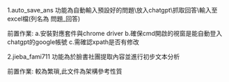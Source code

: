 1.auto_save_ans 功能為自動輸入預設好的問題\放入chatgpt\抓取回答\輸入至excel檔(列名為 問題_回答)

前置作業: a.安裝對應套件與chrome driver
         b.確保cmd開啟的視窗是能自動登入chatgpt的google帳號
         c.需確認xpath是否有修改


2.jieba_fami711 功能為於臉書社團提取內容並進行初步文本分析

前置作業: 較為繁瑣,此文件為架構參考性質
